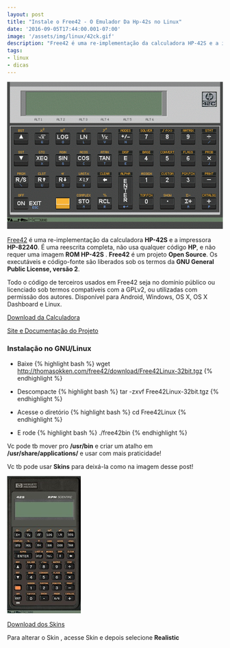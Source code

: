 ```yaml
---
layout: post
title: "Instale o Free42 - O Emulador Da Hp-42s no Linux"
date: '2016-09-05T17:44:00.001-07:00'
image: '/assets/img/linux/42ck.gif'
description: "Free42 é uma re-implementação da calculadora HP-42S e a impressora HP-82240."
tags:
- linux
- dicas
---
```

![Instale o Free42 - O Emulador Da Hp-42s no Linux](/assets/img/linux/42ck.gif "Instale o Free42 - O Emulador Da Hp-42s no Linux")

[Free42](http://thomasokken.com/free42/) é uma re-implementação da calculadora __HP-42S__ e a impressora __HP-82240__. É uma reescrita completa, não usa qualquer código __HP__, e não requer uma imagem __ROM HP-42S__ . __Free42__ é um projeto __Open Source__. Os executáveis e código-fonte são liberados sob os termos da __GNU General Public License, versão 2__.

Todo o código de terceiros usados em Free42 seja no domínio público ou licenciado sob termos compatíveis com a GPLv2, ou utilizadas com permissão dos autores. Disponível para Android, Windows, OS X, OS X Dashboard e Linux.

[Download da Calculadora](http://thomasokken.com/free42/download/Free42Linux-32bit.tgz "Instale o Free42 - O Emulador Da Hp-42s no Linux")

[Site e Documentação do Projeto](http://thomasokken.com/free42/ "Instale o Free42 - O Emulador Da Hp-42s no Linux")

### Instalação no GNU/Linux

- Baixe
{% highlight bash %}
wget http://thomasokken.com/free42/download/Free42Linux-32bit.tgz
{% endhighlight %}

- Descompacte
{% highlight bash %}
tar -zxvf Free42Linux-32bit.tgz
{% endhighlight %}

- Acesse o diretório
{% highlight bash %}
cd Free42Linux
{% endhighlight %}

- E rode
{% highlight bash %}
./free42bin
{% endhighlight %}

Vc pode tb mover pro __/usr/bin__ e criar um atalho em __/usr/share/applications/__ e usar com mais praticidade!

Vc tb pode usar __Skins__ para deixá-la como na imagem desse post!

![Instale o Free42 - O Emulador Da Hp-42s no Linux](/assets/img/linux/Free42Linux.jpg "Instale o Free42 - O Emulador Da Hp-42s no Linux")

[Download dos Skins](http://thomasokken.com/free42/download/Free42Skins.zip "Instale o Free42 - O Emulador Da Hp-42s no Linux")

Para alterar o Skin , acesse Skin e depois selecione __Realistic__

<script async src="https://pagead2.googlesyndication.com/pagead/js/adsbygoogle.js"></script>

<!-- Informat -->
<ins class="adsbygoogle"
 style="display:block"
 data-ad-client="ca-pub-2838251107855362"
 data-ad-slot="2327980059"
 data-ad-format="auto"
 data-full-width-responsive="true"></ins>

<script>
(adsbygoogle = window.adsbygoogle || []).push({});
</script>



